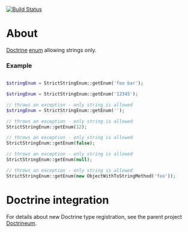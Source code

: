 [![Build Status](https://travis-ci.org/jaroslavtyc/doctrineum-strict-string.svg)](https://travis-ci.org/jaroslavtyc/doctrineum-strict-string)

# About
[Doctrine](http://www.doctrine-project.org/) [enum](http://en.wikipedia.org/wiki/Enumerated_type) allowing strings only.

### Example
```php

$stringEnum = StrictStringEnum::getEnum('foo bar');

$stringEnum = StrictStringEnum::getEnum('12345');

// throws an exception - only string is allowed
$stringEnum = StrictStringEnum::getEnum('');

// throws an exception - only string is allowed
StrictStringEnum::getEnum(12);

// throws an exception - only string is allowed
StrictStringEnum::getEnum(false);

// throws an exception - only string is allowed
StrictStringEnum::getEnum(null);

// throws an exception - only string is allowed
StrictStringEnum::getEnum(new ObjectWithToStringMethod('foo'));

```

# Doctrine integration
For details about new Doctrine type registration, see the parent project [Doctrineum](https://github.com/jaroslavtyc/doctrineum).
